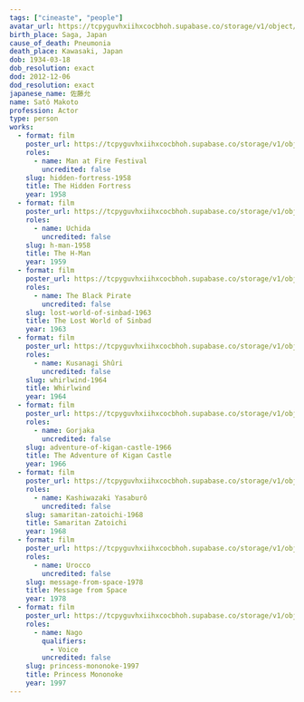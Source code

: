 ```yaml
---
tags: ["cineaste", "people"]
avatar_url: https://tcpyguvhxiihxcocbhoh.supabase.co/storage/v1/object/public/godzilla-cineaste-public/content/people/sato-makoto/sato-makoto.jpg
birth_place: Saga, Japan
cause_of_death: Pneumonia
death_place: Kawasaki, Japan
dob: 1934-03-18
dob_resolution: exact
dod: 2012-12-06
dod_resolution: exact
japanese_name: 佐藤允
name: Satô Makoto
profession: Actor
type: person
works:
  - format: film
    poster_url: https://tcpyguvhxiihxcocbhoh.supabase.co/storage/v1/object/public/godzilla-cineaste-public/content/films/hidden-fortress-1958/posters/hidden-fortress-1958.jpg
    roles:
      - name: Man at Fire Festival
        uncredited: false
    slug: hidden-fortress-1958
    title: The Hidden Fortress
    year: 1958
  - format: film
    poster_url: https://tcpyguvhxiihxcocbhoh.supabase.co/storage/v1/object/public/godzilla-cineaste-public/content/films/h-man-1958/posters/h-man-1958.jpg
    roles:
      - name: Uchida
        uncredited: false
    slug: h-man-1958
    title: The H-Man
    year: 1959
  - format: film
    poster_url: https://tcpyguvhxiihxcocbhoh.supabase.co/storage/v1/object/public/godzilla-cineaste-public/content/films/lost-world-of-sinbad-1963/posters/samurai-pirate-1963.jpg
    roles:
      - name: The Black Pirate
        uncredited: false
    slug: lost-world-of-sinbad-1963
    title: The Lost World of Sinbad
    year: 1963
  - format: film
    poster_url: https://tcpyguvhxiihxcocbhoh.supabase.co/storage/v1/object/public/godzilla-cineaste-public/content/films/whirlwind-1964/posters/whirlwind-1964.jpg
    roles:
      - name: Kusanagi Shûri
        uncredited: false
    slug: whirlwind-1964
    title: Whirlwind
    year: 1964
  - format: film
    poster_url: https://tcpyguvhxiihxcocbhoh.supabase.co/storage/v1/object/public/godzilla-cineaste-public/content/films/adventure-of-kigan-castle-1966/posters/adventures-of-taklamakan-1966.jpg
    roles:
      - name: Gorjaka
        uncredited: false
    slug: adventure-of-kigan-castle-1966
    title: The Adventure of Kigan Castle
    year: 1966
  - format: film
    poster_url: https://tcpyguvhxiihxcocbhoh.supabase.co/storage/v1/object/public/godzilla-cineaste-public/content/films/samaritan-zatoichi-1968/posters/samaritan-zatoichi-1968.jpg
    roles:
      - name: Kashiwazaki Yasaburô
        uncredited: false
    slug: samaritan-zatoichi-1968
    title: Samaritan Zatoichi
    year: 1968
  - format: film
    poster_url: https://tcpyguvhxiihxcocbhoh.supabase.co/storage/v1/object/public/godzilla-cineaste-public/content/films/message-from-space-1978/posters/message-from-space-1978.jpg
    roles:
      - name: Urocco
        uncredited: false
    slug: message-from-space-1978
    title: Message from Space
    year: 1978
  - format: film
    poster_url: https://tcpyguvhxiihxcocbhoh.supabase.co/storage/v1/object/public/godzilla-cineaste-public/content/films/princess-mononoke-1997/posters/princess-mononoke-1997.jpg
    roles:
      - name: Nago
        qualifiers:
          - Voice
        uncredited: false
    slug: princess-mononoke-1997
    title: Princess Mononoke
    year: 1997
---
```

